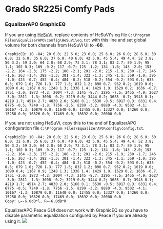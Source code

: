 # Grado SR225i Comfy Pads
### EqualizerAPO GraphicEQ
If you are using [HeSuVi](https://sourceforge.net/projects/hesuvi/), replace contents of HeSuVi's eq file `C:\Program Files\EqualizerAPO\config\HeSuVi\eq.txt` with this line and set global volume for both channels from HeSuVi UI to **-60**.
```
GraphicEQ: 10 -84; 20 6.0; 22 6.0; 23 6.0; 25 6.0; 26 6.0; 28 6.0; 30 6.0; 32 6.0; 35 6.0; 37 6.0; 40 6.0; 42 5.9; 45 5.4; 49 4.4; 52 3.8; 56 3.2; 59 3.0; 64 2.8; 68 2.9; 73 3.1; 78 3.1; 83 2.7; 89 1.9; 95 1.1; 102 0.3; 109 -0.2; 117 -0.7; 125 -1.2; 134 -1.6; 143 -2.0; 153 -2.2; 164 -2.3; 175 -2.2; 188 -2.1; 201 -2.0; 215 -1.9; 230 -1.7; 246 -1.6; 263 -1.4; 282 -1.3; 301 -1.4; 323 -1.3; 345 -1.1; 369 -1.0; 395 -1.0; 423 -0.7; 452 -0.4; 484 -0.2; 518 -0.2; 554 -0.2; 593 0.1; 635 0.5; 679 1.0; 726 1.3; 777 1.5; 832 1.2; 890 0.7; 952 0.2; 1019 0.0; 1090 0.4; 1167 0.9; 1248 1.3; 1336 1.4; 1429 1.0; 1529 0.2; 1636 -0.7; 1751 -2.0; 1873 -4.2; 2004 -7.3; 2145 -8.7; 2295 -7.5; 2455 -4.9; 2627 -3.0; 2811 -1.3; 3008 -0.2; 3219 0.8; 3444 0.2; 3685 -0.7; 3943 0.1; 4219 1.7; 4514 2.7; 4830 2.0; 5168 0.1; 5530 -0.5; 5917 0.3; 6331 0.4; 6775 -0.5; 7249 -1.8; 7756 -2.5; 8299 -3.2; 8880 -4.3; 9502 -4.1; 10167 -1.3; 10879 0.0; 11640 0.0; 12455 0.0; 13327 0.0; 14260 0.0; 15258 0.0; 16326 0.0; 17469 0.0; 18692 0.0; 20000 0.0
```
If you are not using HeSuVi, copy this to the end of EqualizerAPO configuration file `C:\Program Files\EqualizerAPO\config\config.txt`.
```
GraphicEQ: 10 -84; 20 6.0; 22 6.0; 23 6.0; 25 6.0; 26 6.0; 28 6.0; 30 6.0; 32 6.0; 35 6.0; 37 6.0; 40 6.0; 42 5.9; 45 5.4; 49 4.4; 52 3.8; 56 3.2; 59 3.0; 64 2.8; 68 2.9; 73 3.1; 78 3.1; 83 2.7; 89 1.9; 95 1.1; 102 0.3; 109 -0.2; 117 -0.7; 125 -1.2; 134 -1.6; 143 -2.0; 153 -2.2; 164 -2.3; 175 -2.2; 188 -2.1; 201 -2.0; 215 -1.9; 230 -1.7; 246 -1.6; 263 -1.4; 282 -1.3; 301 -1.4; 323 -1.3; 345 -1.1; 369 -1.0; 395 -1.0; 423 -0.7; 452 -0.4; 484 -0.2; 518 -0.2; 554 -0.2; 593 0.1; 635 0.5; 679 1.0; 726 1.3; 777 1.5; 832 1.2; 890 0.7; 952 0.2; 1019 0.0; 1090 0.4; 1167 0.9; 1248 1.3; 1336 1.4; 1429 1.0; 1529 0.2; 1636 -0.7; 1751 -2.0; 1873 -4.2; 2004 -7.3; 2145 -8.7; 2295 -7.5; 2455 -4.9; 2627 -3.0; 2811 -1.3; 3008 -0.2; 3219 0.8; 3444 0.2; 3685 -0.7; 3943 0.1; 4219 1.7; 4514 2.7; 4830 2.0; 5168 0.1; 5530 -0.5; 5917 0.3; 6331 0.4; 6775 -0.5; 7249 -1.8; 7756 -2.5; 8299 -3.2; 8880 -4.3; 9502 -4.1; 10167 -1.3; 10879 0.0; 11640 0.0; 12455 0.0; 13327 0.0; 14260 0.0; 15258 0.0; 16326 0.0; 17469 0.0; 18692 0.0; 20000 0.0
Copy: L=-6.0dB*l, R=-6.0dB*R
```
EqualizerAPO Peace GUI does not work with GraphicEQ so you have to disable parametric equalization configured by Peace if you are already using it.
![](https://raw.githubusercontent.com/jaakkopasanen/AutoEq/master/results/Sonoma%20Model%20One/innerfidelity/onear/Grado%20SR225i%20Comfy%20Pads/Grado%20SR225i%20Comfy%20Pads.png)
